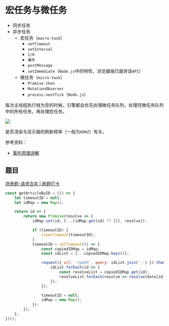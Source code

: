 # 宏任务与微任务

- 同步任务
- 异步任务
  - 宏任务（`macro-task`）
    - `setTimeout`
    - `setInterval`
    - `I/O`
    - `事件`
    - `postMessage`
    - `setImmediate`（`Node.js`中的特性，浏览器端已废弃该`API`）
  - 微任务（`micro-task`）
    - `Promise.then` 
    - `MutationObserver`
    - `process.nextTick`（`Node.js`）

每次主线程执行栈为空的时候，引擎都会优先处理微任务队列，处理完微任务队列中的所有任务，再处理宏任务。

![](/skill-blog/img/0010.png)

是否渲染与显示器的刷新频率（一般为`60HZ`）有关。

参考资料：

- [事件原理讲解](https://www.bilibili.com/video/BV1K4411D7Jb)

## 题目

[场景题-请求合并 | 刷题打卡](https://juejin.cn/post/6936449020139143176)

```js
const getArticleByID = (() => {
    let timeoutID = null;
    let idMap = new Map();

    return id => {
        return new Promise(resolve => {
            idMap.set(id, [...(idMap.get(id) ?? []), resolve]);

            if (timeoutID) {
                clearTimeout(timeoutID);
            }
            timeoutID = setTimeout(() => {
                const copiedIDMap = idMap;
                const idList = [...copiedIDMap.keys()];

                request({ url: '/path', query: idList.join(',') }).then(({ data }) => {
                    idList.forEach(id => {
                        const resolveList = copiedIDMap.get(id);
                        resolveList.forEach(resolve => resolve(data[id]));
                    });
                });

                timeoutID = null;
                idMap = new Map();
            });
        });
    };
})();
```

